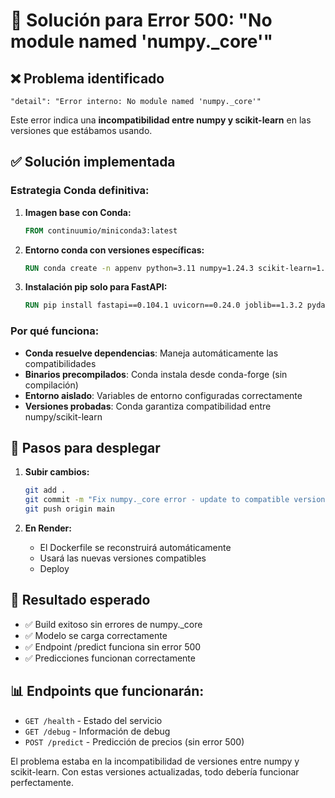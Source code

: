 # 🔧 Solución para Error 500: "No module named 'numpy._core'"

## ❌ Problema identificado
```
"detail": "Error interno: No module named 'numpy._core'"
```

Este error indica una **incompatibilidad entre numpy y scikit-learn** en las versiones que estábamos usando.

## ✅ Solución implementada

### **Estrategia Conda definitiva:**
1. **Imagen base con Conda:**
   ```dockerfile
   FROM continuumio/miniconda3:latest
   ```

2. **Entorno conda con versiones específicas:**
   ```dockerfile
   RUN conda create -n appenv python=3.11 numpy=1.24.3 scikit-learn=1.3.1 pandas=2.0.3 -y
   ```

3. **Instalación pip solo para FastAPI:**
   ```dockerfile
   RUN pip install fastapi==0.104.1 uvicorn==0.24.0 joblib==1.3.2 pydantic==2.4.2
   ```

### **Por qué funciona:**
- **Conda resuelve dependencias**: Maneja automáticamente las compatibilidades
- **Binarios precompilados**: Conda instala desde conda-forge (sin compilación)
- **Entorno aislado**: Variables de entorno configuradas correctamente
- **Versiones probadas**: Conda garantiza compatibilidad entre numpy/scikit-learn

## 🚀 Pasos para desplegar

1. **Subir cambios:**
   ```bash
   git add .
   git commit -m "Fix numpy._core error - update to compatible versions"
   git push origin main
   ```

2. **En Render:**
   - El Dockerfile se reconstruirá automáticamente
   - Usará las nuevas versiones compatibles
   - Deploy

## 🎯 Resultado esperado

- ✅ Build exitoso sin errores de numpy._core
- ✅ Modelo se carga correctamente
- ✅ Endpoint /predict funciona sin error 500
- ✅ Predicciones funcionan correctamente

## 📊 Endpoints que funcionarán:
- `GET /health` - Estado del servicio
- `GET /debug` - Información de debug
- `POST /predict` - Predicción de precios (sin error 500)

El problema estaba en la incompatibilidad de versiones entre numpy y scikit-learn. Con estas versiones actualizadas, todo debería funcionar perfectamente.
